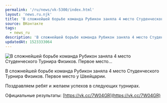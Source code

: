 ```yaml
---
permalink: '/ru/news/vk-5300/index.html'
layout: 'news.ru.njk'
title: 'В сложнейшей борьбе команда Рубикон заняла 4 место Студенческого Турнира Физиков. Первое место'
source: ВКонтакте
tags:
  - news_ru
description: 'В сложнейшей борьбе команда Рубикон заняла 4 место Студенческого Турнира Физиков. Первое место…'
updatedAt: 1523333064
---
```

![В сложнейшей борьбе команда Рубикон заняла 4 место Студенческого Турнира Физиков. Первое место…](https://sun9-25.userapi.com/impf/c845419/v845419927/24622/OJEFYdPR0mw.jpg?size=1280x711&quality=96&sign=a6e9bbe7670b8e778c6b1fa35749dfc9&c_uniq_tag=sYNW_gpLhd408M-ZrsnqelpZNUOgbn9Wfzs_htHQh9g&type=album)

В сложнейшей борьбе команда Рубикон заняла 4 место Студенческого Турнира Физиков. Первое место у Швейцарии.

Поздравляем ребят и желаем успехов в следующих турнирах.

Официальные результаты: [https://vk.cc/7W04GR](https://vk.cc/7W04GR)
